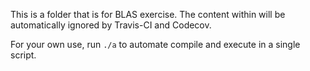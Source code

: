 This is a folder that is for BLAS exercise. The content within will be automatically ignored by Travis-CI and Codecov.

For your own use, run `./a` to automate compile and execute in a single script.


